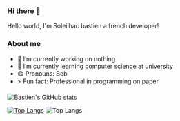 ### Hi there 👋
Hello world, I'm Soleilhac bastien a french developer!
### About me
- 🔭 I’m currently working on nothing
- 🌱 I’m currently learning computer science at university
- 😄 Pronouns: Bob
- ⚡ Fun fact: Professional in programming on paper

![Bastien's GitHub stats](https://github-readme-stats.vercel.app/api?username=BobVentron&theme=codeSTACKr&show_icons=true)

[![Top Langs](https://github-readme-stats.vercel.app/api/top-langs/?username=BobVentron&langs_count=8)](https://github.com/anuraghazra/github-readme-stats)
![Top Langs](https://github-readme-stats.vercel.app/api/top-langs/?username=BobVentron&layout=compact)
<!--
**BobVentron/BobVentron** is a ✨ _special_ ✨ repository because its `README.md` (this file) appears on your GitHub profile.

Here are some ideas to get you started:

- 🔭 I’m currently working on ...
- 🌱 I’m currently learning ...
- 👯 I’m looking to collaborate on ...
- 🤔 I’m looking for help with ...
- 💬 Ask me about ...
- 📫 How to reach me: ...
- 😄 Pronouns: ...
- ⚡ Fun fact: ...
-->
